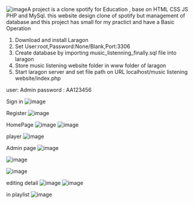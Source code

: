 ![image](https://github.com/user-attachments/assets/ece8ebff-2453-42fe-8756-0bae9605d999)A project is a clone spotify for Education , base on HTML CSS JS PHP and MySql. this website design clone of spotify but management of database and this project has small for my practict and have a Basic Operation 

1. Download and install Laragon
2. Set User:root,Password:None/Blank,Port:3306
3. Create database by importing music_listenning_finally.sql file into laragon
4. Store music listening website folder in www folder of laragon
5. Start laragon server and set file path on URL localhost/music listening website/index.php

user: Admin
password : AA123456

Sign in
![image](https://github.com/user-attachments/assets/cf9557e9-0a98-431b-8a5b-00c49b616dfc)

Register 
![image](https://github.com/user-attachments/assets/0a33a9a7-3ee0-43a2-9fc5-387eb9f7bd6f)

HomePage
![image](https://github.com/user-attachments/assets/130048bb-bc78-4f05-9442-0b2784facb7e)
![image](https://github.com/user-attachments/assets/7f03f11c-52de-4d64-94ca-b41ba64084f3)

player
![image](https://github.com/user-attachments/assets/270ba25a-6170-4d69-88c3-1a7940b41970)


Admin page 
![image](https://github.com/user-attachments/assets/79f4b038-3cc7-43b8-a65d-5226c5b3f290)

![image](https://github.com/user-attachments/assets/45196200-a2d3-43d1-9e2a-35bbd493f70c)

![image](https://github.com/user-attachments/assets/4f2dcaaa-b73f-48fe-9b3e-330744b4fa28)

editing detail
![image](https://github.com/user-attachments/assets/f4b02c2a-cbf4-46cd-8ad9-72ef5e7a455f)
![image](https://github.com/user-attachments/assets/67b7b652-1c82-4924-be10-1ed945fc13b4)

in playlist 
![image](https://github.com/user-attachments/assets/0c8b37a1-f718-45cf-b720-3f137a4a439b)




